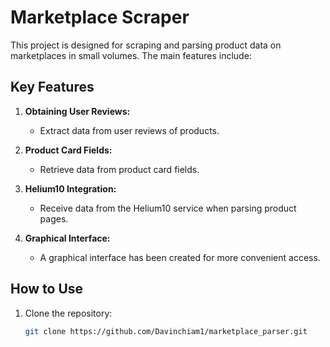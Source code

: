 # Marketplace Scraper

This project is designed for scraping and parsing product data on marketplaces in small volumes. The main features include:

## Key Features

1. **Obtaining User Reviews:**
   - Extract data from user reviews of products.

2. **Product Card Fields:**
   - Retrieve data from product card fields.

3. **Helium10 Integration:**
   - Receive data from the Helium10 service when parsing product pages.

4. **Graphical Interface:**
   - A graphical interface has been created for more convenient access.

## How to Use

1. Clone the repository:

   ```bash
   git clone https://github.com/Davinchiam1/marketplace_parser.git
